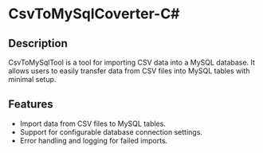 # CsvToMySqlCoverter-C#

## Description
CsvToMySqlTool is a tool for importing CSV data into a MySQL database. It allows users to easily transfer data from CSV files into MySQL tables with minimal setup.

## Features
- Import data from CSV files to MySQL tables.
- Support for configurable database connection settings.
- Error handling and logging for failed imports.
